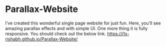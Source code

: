 # Parallax-Website
I’ve created this wonderful single page website for just fun. Here, you’ll see amazing parallax effects and with simple UI. One more thing it is fully responsive. You should check out the below link.
https://i1s-rishabh.github.io/Parallax-Website/
